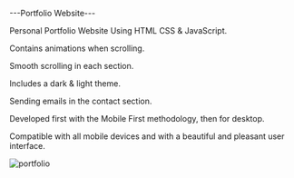 ---Portfolio Website---

Personal Portfolio Website Using HTML CSS & JavaScript.

Contains animations when scrolling.

Smooth scrolling in each section.

Includes a dark & light theme.

Sending emails in the contact section.

Developed first with the Mobile First methodology, then for desktop.

Compatible with all mobile devices and with a beautiful and pleasant user interface.

![portfolio](https://github.com/user-attachments/assets/2b2d4654-3a2b-4fe5-9aa7-eb27272ec3ce)
